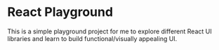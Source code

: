 # React Playground
This is a simple playground project for me to explore different React UI libraries and learn to build functional/visually appealing UI. 
